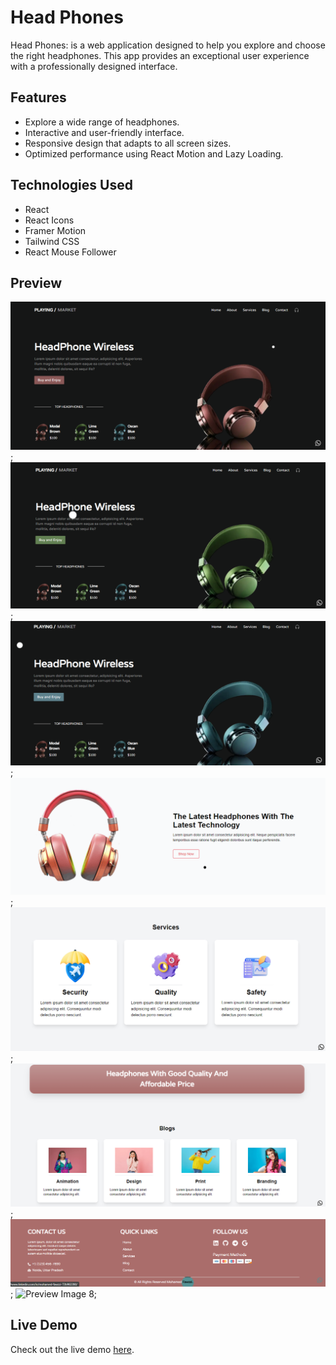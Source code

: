 # Head Phones

Head Phones: is a web application designed to help you explore and choose the right headphones. This app provides an exceptional user experience with a professionally designed interface.

## Features

- Explore a wide range of headphones.
- Interactive and user-friendly interface.
- Responsive design that adapts to all screen sizes.
- Optimized performance using React Motion and Lazy Loading.

## Technologies Used

- React
- React Icons
- Framer Motion
- Tailwind CSS
- React Mouse Follower

## Preview

![Preview Image 1](/preview/preview.png);
![Preview Image 2](/preview/preview1.png);
![Preview Image 3](/preview/preview2.png);
![Preview Image 4](/preview/preview3.png);
![Preview Image 5](/preview/preview4.png);
![Preview Image 6](/preview/preview5.png);
![Preview Image 7](/preview/preview6.png);
![Preview Image 8](/preview/preview7.png);

## Live Demo

Check out the live demo [here](https://mohammed-fawzzi.github.io/Head-Phones/).
